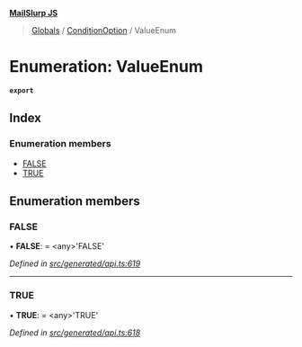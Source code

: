 **[MailSlurp JS](../README.md)**

> [Globals](../README.md) / [ConditionOption](../modules/conditionoption.md) / ValueEnum

# Enumeration: ValueEnum

**`export`** 

## Index

### Enumeration members

* [FALSE](conditionoption.valueenum.md#false)
* [TRUE](conditionoption.valueenum.md#true)

## Enumeration members

### FALSE

•  **FALSE**:  = \<any>'FALSE'

*Defined in [src/generated/api.ts:619](https://github.com/mailslurp/mailslurp-client/blob/3871a9e/src/generated/api.ts#L619)*

___

### TRUE

•  **TRUE**:  = \<any>'TRUE'

*Defined in [src/generated/api.ts:618](https://github.com/mailslurp/mailslurp-client/blob/3871a9e/src/generated/api.ts#L618)*
